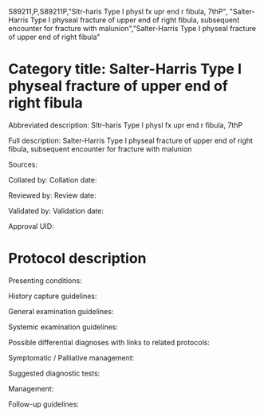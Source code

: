 S89211,P,S89211P,"Sltr-haris Type I physl fx upr end r fibula, 7thP", "Salter-Harris Type I physeal fracture of upper end of right fibula, subsequent encounter for fracture with malunion","Salter-Harris Type I physeal fracture of upper end of right fibula"
# Category title: Salter-Harris Type I physeal fracture of upper end of right fibula

Abbreviated description: Sltr-haris Type I physl fx upr end r fibula, 7thP

Full description: Salter-Harris Type I physeal fracture of upper end of right fibula, subsequent encounter for fracture with malunion

Sources:

Collated by:
Collation date:

Reviewed by:
Review date:

Validated by:
Validation date:

Approval UID:

# Protocol description

Presenting conditions:

History capture guidelines:

General examination guidelines:

Systemic examination guidelines:

Possible differential diagnoses with links to related protocols:

Symptomatic / Palliative management:

Suggested diagnostic tests:

Management:

Follow-up guidelines:

